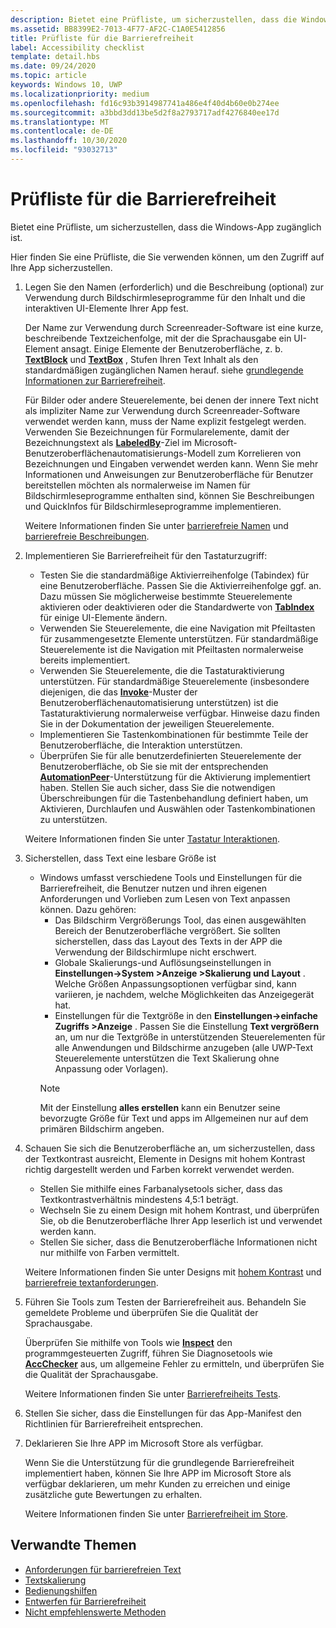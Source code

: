 ```yaml
---
description: Bietet eine Prüfliste, um sicherzustellen, dass die Windows-App zugänglich ist.
ms.assetid: BB8399E2-7013-4F77-AF2C-C1A0E5412856
title: Prüfliste für die Barrierefreiheit
label: Accessibility checklist
template: detail.hbs
ms.date: 09/24/2020
ms.topic: article
keywords: Windows 10, UWP
ms.localizationpriority: medium
ms.openlocfilehash: fd16c93b3914987741a486e4f40d4b60e0b274ee
ms.sourcegitcommit: a3bbd3dd13be5d2f8a2793717adf4276840ee17d
ms.translationtype: MT
ms.contentlocale: de-DE
ms.lasthandoff: 10/30/2020
ms.locfileid: "93032713"
---
```

# <a name="accessibility-checklist"></a>Prüfliste für die Barrierefreiheit

Bietet eine Prüfliste, um sicherzustellen, dass die Windows-App zugänglich ist.

Hier finden Sie eine Prüfliste, die Sie verwenden können, um den Zugriff auf Ihre App sicherzustellen.

1. Legen Sie den Namen (erforderlich) und die Beschreibung (optional) zur Verwendung durch Bildschirmleseprogramme für den Inhalt und die interaktiven UI-Elemente Ihrer App fest.

    Der Name zur Verwendung durch Screenreader-Software ist eine kurze, beschreibende Textzeichenfolge, mit der die Sprachausgabe ein UI-Element ansagt. Einige Elemente der Benutzeroberfläche, z. b. [**TextBlock**](/uwp/api/Windows.UI.Xaml.Controls.TextBlock) und [**TextBox**](/uwp/api/Windows.UI.Xaml.Controls.TextBox) , Stufen Ihren Text Inhalt als den standardmäßigen zugänglichen Namen herauf. siehe [grundlegende Informationen zur Barrierefreiheit](basic-accessibility-information.md#name_from_inner_text).

    Für Bilder oder andere Steuerelemente, bei denen der innere Text nicht als impliziter Name zur Verwendung durch Screenreader-Software verwendet werden kann, muss der Name explizit festgelegt werden. Verwenden Sie Bezeichnungen für Formularelemente, damit der Bezeichnungstext als [**LabeledBy**](/previous-versions/windows/silverlight/dotnet-windows-silverlight/ms591292(v=vs.95))-Ziel im Microsoft-Benutzeroberflächenautomatisierungs-Modell zum Korrelieren von Bezeichnungen und Eingaben verwendet werden kann. Wenn Sie mehr Informationen und Anweisungen zur Benutzeroberfläche für Benutzer bereitstellen möchten als normalerweise im Namen für Bildschirmleseprogramme enthalten sind, können Sie Beschreibungen und QuickInfos für Bildschirmleseprogramme implementieren.

    Weitere Informationen finden Sie unter [barrierefreie Namen](basic-accessibility-information.md#accessible_name) und [barrierefreie Beschreibungen](basic-accessibility-information.md).

2. Implementieren Sie Barrierefreiheit für den Tastaturzugriff:

    * Testen Sie die standardmäßige Aktivierreihenfolge (Tabindex) für eine Benutzeroberfläche. Passen Sie die Aktivierreihenfolge ggf. an. Dazu müssen Sie möglicherweise bestimmte Steuerelemente aktivieren oder deaktivieren oder die Standardwerte von [**TabIndex**](/uwp/api/windows.ui.xaml.controls.control.tabindex) für einige UI-Elemente ändern.
    * Verwenden Sie Steuerelemente, die eine Navigation mit Pfeiltasten für zusammengesetzte Elemente unterstützen. Für standardmäßige Steuerelemente ist die Navigation mit Pfeiltasten normalerweise bereits implementiert.
    * Verwenden Sie Steuerelemente, die die Tastaturaktivierung unterstützen. Für standardmäßige Steuerelemente (insbesondere diejenigen, die das [**Invoke**](/uwp/api/Windows.UI.Xaml.Automation.Provider.IInvokeProvider)-Muster der Benutzeroberflächenautomatisierung unterstützen) ist die Tastaturaktivierung normalerweise verfügbar. Hinweise dazu finden Sie in der Dokumentation der jeweiligen Steuerelemente.
    * Implementieren Sie Tastenkombinationen für bestimmte Teile der Benutzeroberfläche, die Interaktion unterstützen.
    * Überprüfen Sie für alle benutzerdefinierten Steuerelemente der Benutzeroberfläche, ob Sie sie mit der entsprechenden [**AutomationPeer**](/uwp/api/Windows.UI.Xaml.Automation.Peers.AutomationPeer)-Unterstützung für die Aktivierung implementiert haben. Stellen Sie auch sicher, dass Sie die notwendigen Überschreibungen für die Tastenbehandlung definiert haben, um Aktivieren, Durchlaufen und Auswählen oder Tastenkombinationen zu unterstützen.

    Weitere Informationen finden Sie unter [Tastatur Interaktionen](../input/keyboard-interactions.md).

3. Sicherstellen, dass Text eine lesbare Größe ist

    * Windows umfasst verschiedene Tools und Einstellungen für die Barrierefreiheit, die Benutzer nutzen und ihren eigenen Anforderungen und Vorlieben zum Lesen von Text anpassen können. Dazu gehören:
        * Das Bildschirm Vergrößerungs Tool, das einen ausgewählten Bereich der Benutzeroberfläche vergrößert. Sie sollten sicherstellen, dass das Layout des Texts in der APP die Verwendung der Bildschirmlupe nicht erschwert.
        * Globale Skalierungs-und Auflösungseinstellungen in **Einstellungen->System >Anzeige >Skalierung und Layout** . Welche Größen Anpassungsoptionen verfügbar sind, kann variieren, je nachdem, welche Möglichkeiten das Anzeigegerät hat.
        * Einstellungen für die Textgröße in den **Einstellungen->einfache Zugriffs >Anzeige** . Passen Sie die Einstellung **Text vergrößern** an, um nur die Textgröße in unterstützenden Steuerelementen für alle Anwendungen und Bildschirme anzugeben (alle UWP-Text Steuerelemente unterstützen die Text Skalierung ohne Anpassung oder Vorlagen).
        > [!NOTE]
        > Mit der Einstellung **alles erstellen** kann ein Benutzer seine bevorzugte Größe für Text und apps im Allgemeinen nur auf dem primären Bildschirm angeben.

4. Schauen Sie sich die Benutzeroberfläche an, um sicherzustellen, dass der Textkontrast ausreicht, Elemente in Designs mit hohem Kontrast richtig dargestellt werden und Farben korrekt verwendet werden.

    * Stellen Sie mithilfe eines Farbanalysetools sicher, dass das Textkontrastverhältnis mindestens 4,5:1 beträgt.
    * Wechseln Sie zu einem Design mit hohem Kontrast, und überprüfen Sie, ob die Benutzeroberfläche Ihrer App leserlich ist und verwendet werden kann.
    * Stellen Sie sicher, dass die Benutzeroberfläche Informationen nicht nur mithilfe von Farben vermittelt.

    Weitere Informationen finden Sie unter Designs mit [hohem Kontrast](high-contrast-themes.md) und [barrierefreie textanforderungen](accessible-text-requirements.md).

5. Führen Sie Tools zum Testen der Barrierefreiheit aus. Behandeln Sie gemeldete Probleme und überprüfen Sie die Qualität der Sprachausgabe.

    Überprüfen Sie mithilfe von Tools wie [**Inspect**](/windows/desktop/WinAuto/inspect-objects) den programmgesteuerten Zugriff, führen Sie Diagnosetools wie [**AccChecker**](/windows/desktop/WinAuto/ui-accessibility-checker) aus, um allgemeine Fehler zu ermitteln, und überprüfen Sie die Qualität der Sprachausgabe.

    Weitere Informationen finden Sie unter [Barrierefreiheits Tests](accessibility-testing.md).

6. Stellen Sie sicher, dass die Einstellungen für das App-Manifest den Richtlinien für Barrierefreiheit entsprechen.

7. Deklarieren Sie Ihre APP im Microsoft Store als verfügbar.

    Wenn Sie die Unterstützung für die grundlegende Barrierefreiheit implementiert haben, können Sie Ihre APP im Microsoft Store als verfügbar deklarieren, um mehr Kunden zu erreichen und einige zusätzliche gute Bewertungen zu erhalten.

    Weitere Informationen finden Sie unter [Barrierefreiheit im Store](accessibility-in-the-store.md).

## <a name="related-topics"></a>Verwandte Themen  

* [Anforderungen für barrierefreien Text](accessible-text-requirements.md)
* [Textskalierung](../input/text-scaling.md)
* [Bedienungshilfen](accessibility.md)
* [Entwerfen für Barrierefreiheit](./accessibility-overview.md)
* [Nicht empfehlenswerte Methoden](practices-to-avoid.md)
